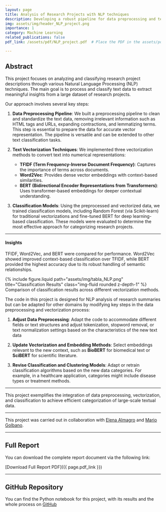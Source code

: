 ```yaml
---
layout: page
title: Analysis of Research Projects with NLP techniques
description: Developing a robust pipeline for data preprocessing and text vectorization for classification tasks.
img: assets/img/header_NLP_project.png 
importance: 1
category: Machine Learning
related_publications: false
pdf_link: /assets/pdf/NLP_project.pdf  # Place the PDF in the assets/pdf folder

---
```

## Abstract
This project focuses on analyzing and classifying research project descriptions through various Natural Language Processing (NLP) techniques. The main goal is to process and classify text data to extract meaningful insights from a large dataset of research projects.

Our approach involves several key steps:

1. **Data Preprocessing Pipeline**:
   We built a preprocessing pipeline to clean and standardize the text data, removing irrelevant information such as HTML tags and URLs, expanding contractions, and lemmatizing terms. This step is essential to prepare the data for accurate vector representation. The pipeline is versatile and can be extended to other text classification tasks.

2. **Text Vectorization Techniques**:
   We implemented three vectorization methods to convert text into numerical representations:
   - **TFIDF (Term Frequency-Inverse Document Frequency)**: Captures the importance of terms across documents.
   - **Word2Vec**: Provides dense vector embeddings with context-based similarities.
   - **BERT (Bidirectional Encoder Representations from Transformers)**: Uses transformer-based embeddings for deeper contextual understanding.

3. **Classification Models**:
   Using the preprocessed and vectorized data, we trained classification models, including Random Forest (via Scikit-learn) for traditional vectorizations and fine-tuned BERT for deep learning-based classification. These models were evaluated to determine the most effective approach for categorizing research projects.

---
#### Insights
TFIDF, Word2Vec, and BERT were compared for performance. Word2Vec showed improved context-based classification over TFIDF, while BERT provided the highest accuracy due to its robust handling of semantic relationships.

<div class="row justify-content-sm-center">
    <div class="col-sm-8 mt-3 mt-md-0">
        {% include figure.liquid path="assets/img/tabla_NLP.png" title="Classification Results" class="img-fluid rounded z-depth-1" %}
    </div>
</div>
<div class="caption">
    Comparison of classification results across different vectorization methods.
</div>

The code in this project is designed for NLP analysis of research summaries but can be adapted for other domains by modifying key steps in the data preprocessing and vectorization process:

1. **Adjust Data Preprocessing**: 
Adapt the code to accommodate different fields or text structures and adjust tokenization, stopword removal, or text normalization settings based on the characteristics of the new text data

2. **Update Vectorization and Embedding Methods**:
Select embeddings relevant to the new context, such as **BioBERT** for biomedical text or **SciBERT** for scientific literature.

3. **Revise Classification and Clustering Models**:
Adapt or retrain classification algorithms based on the new data categories. For example, in a healthcare application, categories might include disease types or treatment methods.

---
This project exemplifies the integration of data preprocessing, vectorization, and classification to achieve efficient categorization of large-scale textual data.

---
This project was carried out in collaboration with [Elena Almagro](https://www.linkedin.com/in/elena-almagro-azor-a06942217/) and [Mario Golbano](https://www.linkedin.com/in/mario-golbano-corzo/).

---
## Full Report
You can download the complete report document via the following link:

[Download Full Report PDF]({{ page.pdf_link }})

---
## GitHub Repository
You can find the Python notebook for this project, with its results and the whole process on [GitHub](https://github.com/mariogolbano/Research-projects-analysis-NLP/tree/main)

